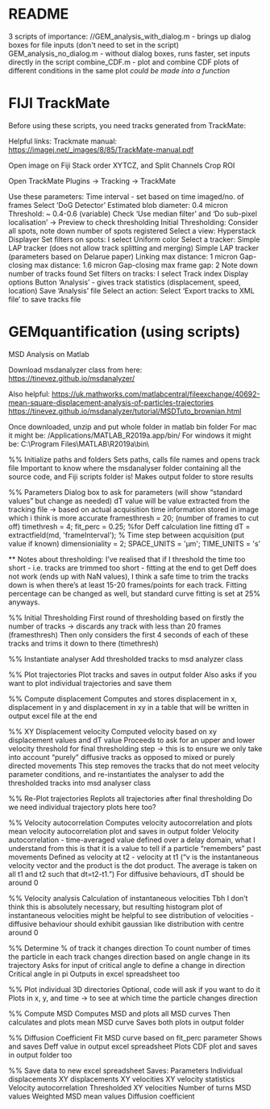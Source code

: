 # README

3 scripts of importance:
//GEM_analysis_with_dialog.m - brings up dialog boxes for file inputs (don't need to set in the script)
GEM_analysis_no_dialog.m - without dialog boxes, runs faster, set inputs directly in the script
combine_CDF.m - plot and combine CDF plots of different conditions in the same plot *could be made into a function*

# FIJI TrackMate

Before using these scripts, you need tracks generated from TrackMate:
 
Helpful links:
Trackmate manual: https://imagej.net/_images/8/85/TrackMate-manual.pdf
 
Open image on Fiji 
Stack order XYTCZ, and Split Channels
Crop ROI
	
Open TrackMate 
Plugins -> Tracking -> TrackMate

Use these parameters:
Time interval - set based on time imaged/no. of frames
Select ‘DoG Detector’
Estimated blob diameter: 0.4 micron
		Threshold: ~ 0.4-0.6 (variable)
		Check ‘Use median filter’ and ‘Do sub-pixel localisation’
		-> Preview to check thresholding
Initial Thresholding: Consider all spots, note down number of spots registered
Select a view: Hyperstack Displayer
Set filters on spots: I select Uniform color
Select a tracker: Simple LAP tracker (does not allow track splitting and merging)
Simple LAP tracker (parameters based on Delarue paper)
Linking max distance: 1 micron
Gap-closing max distance: 1.6 micron
Gap-closing max frame gap: 2
Note down number of tracks found
Set filters on tracks: I select Track index
Display options
Button ‘Analysis’ - gives track statistics (displacement, speed, location)
Save ‘Analysis’ file 
Select an action: Select ‘Export tracks to XML file’ to save tracks file


# GEMquantification (using scripts)

MSD Analysis on Matlab

Download msdanalyzer class from here: https://tinevez.github.io/msdanalyzer/

Also helpful: 
https://uk.mathworks.com/matlabcentral/fileexchange/40692-mean-square-displacement-analysis-of-particles-trajectories
https://tinevez.github.io/msdanalyzer/tutorial/MSDTuto_brownian.html

Once downloaded, unzip and put whole folder in matlab bin folder 
For mac it might be: /Applications/MATLAB_R2019a.app/bin/
For windows it might be: C:\Program Files\MATLAB\R2019a\bin\

%% Initialize paths and folders
Sets paths, calls file names and opens track file
Important to know where the msdanalyser folder containing all the source code, and Fiji scripts folder is!
Makes output folder to store results

%% Parameters
Dialog box to ask for parameters (will show “standard values” but change as needed)
dT value will be value extracted from the tracking file -> based on actual acquisition time information stored in image which i think is more accurate
framesthresh = 20; (number of frames to cut off)
timethresh = 4;
fit_perc = 0.25; %for Deff calculation line fitting
dT = extractfield(md, 'frameInterval'); % Time step between acquisition (put value if known)
dimensioniality = 2;
SPACE_UNITS = 'µm';
TIME_UNITS = 's'

** Notes about thresholding: I’ve realised that if I threshold the time too short - i.e. tracks are trimmed too short - fitting at the end to get Deff does not work (ends up with NaN values), I think a safe time to trim the tracks down is when there’s at least 15-20 frames/points for each track. Fitting percentage can be changed as well, but standard curve fitting is set at 25% anyways. 

%% Initial Thresholding
First round of thresholding based on firstly the number of tracks -> discards any track with less than 20 frames (framesthresh)
Then only considers the first 4 seconds of each of these tracks and trims it down to there (timethresh)

%% Instantiate analyser
Add thresholded tracks to msd analyzer class

%% Plot trajectories
Plot tracks and saves in output folder
Also asks if you want to plot individual trajectories and save them

%% Compute displacement
Computes and stores displacement in x, displacement in y and displacement in xy in a table that will be written in output excel file at the end

%% XY Displacement velocity
Computed velocity based on xy displacement values and dT value 
Proceeds to ask for an upper and lower velocity threshold for final thresholding step -> this is to ensure we only take into account “purely” diffusive tracks as opposed to mixed or purely directed movements
This step removes the tracks that do not meet velocity parameter conditions, and re-instantiates the analyser to add the thresholded tracks into msd analyser class

%% Re-Plot trajectories
Replots all trajectories after final thresholding
Do we need individual trajectory plots here too?

%% Velocity autocorrelation
Computes velocity autocorrelation and plots mean velocity autocorrelation plot and saves in output folder
Velocity autocorrelation - time-averaged value defined over a delay domain, what I understand from this is that it is a value to tell if a particle “remembers” past movements
Defined as velocity at t2 - velocity at t1 (“v is the instantaneous velocity vector and the product is the dot product. The average is taken on all t1 and t2 such that dt=t2-t1.”)
For diffusive behaviours, dT should be around 0

%% Velocity analysis
Calculation of instantaneous velocities
Tbh I don’t think this is absolutely necessary, but resulting histogram plot of instantaneous velocities might be helpful to see distribution of velocities - diffusive behaviour should exhibit gaussian like distribution with centre around 0 

%% Determine % of track it changes direction
To count number of times the particle in each track changes direction based on angle change in its trajectory
Asks for input of critical angle to define a change in direction
Critical angle in pi 
Outputs in excel spreadsheet too

%% Plot individual 3D directories
Optional, code will ask if you want to do it
Plots in x, y, and time -> to see at which time the particle changes direction

%% Compute MSD
Computes MSD and plots all MSD curves
Then calculates and plots mean MSD curve
Saves both plots in output folder

%% Diffusion Coefficient
Fit MSD curve based on fit_perc parameter
Shows and saves Deff value in output excel spreadsheet
Plots CDF plot and saves in output folder too

%% Save data to new excel spreadsheet
Saves:
Parameters
Individual displacements
XY displacements
XY velocities
XY velocity statistics
Velocity autocorrelation
Thresholded XY velocities
Number of turns
MSD values
Weighted MSD mean values
Diffusion coefficient



